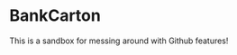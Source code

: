# BankCarton

This is a sandbox for messing around with Github features!

<html>
<script src="https://code.jquery.com/jquery-3.2.1.min.js"></script>
<script src="/mrjsontable/scripts/mrjsontable.js"></script>
<link href="/mrjsontable/css/mrjsontable.css" rel="stylesheet" />

<div id="mydiv"></div>
<script>
    $(function () {
        $("#mydiv").mrjsontable({
            columns: [
                {
                    heading: "Can be any text for the heading of this column",
                    data: "json_data_field_name", // see how this links to the json object further down
                    type: "string", // can be string, int, float, datetime
                    sortable: true, // is the field sortable (optional defaults to false)
                    starthidden: true // should the field be hidden when loaded (optional defaults to false)
                },
                new $.fn.mrjsontablecolumn({
                    heading: "Name",
                    data: "name"
                }),
                {
                    heading: "Another heading",
                    // etc...
                }
            ],
            data: [
                {
                    yourdata: yourvalue,
                    json_data_field_name: value //in this example the first column is looking for this field specified in the data property,
                    name: name_value // in this example the second column is looking for this value
                },
                {
                    yourdata: yourvalue,
                    // etc...
                }
            ]
        });
    });
</script>
</html>
